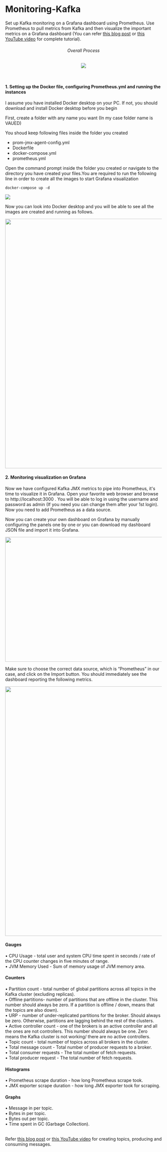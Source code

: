 # Monitoring-Kafka

Set up Kafka monitoring on a Grafana dashboard using Prometheus. Use Prometheus to pull metrics from Kafka and then visualize the important metrics on a Grafana dashboard (You can refer [this blog post](https://www.blogger.com) or [this YouTube video](https://www.youtube.com) for complete tutorial).
<div>
<h6 align="center">Overall Process</h6>
<p align="center">
  <img src="https://user-images.githubusercontent.com/48217165/125206288-264c9880-e2a4-11eb-87f0-406a85ad559e.PNG" />
</p><br/>
</div>

<h4>1. Setting up the Docker file, configuring Prometheus.yml and running the instances</h4>
<p>I assume you have installed Docker desktop on your PC. If not, you should download and install Docker desktop before you begin</p>
<p>First, create a folder with any name you want (In my case folder name is VAUED)</p>
<p>You shoud keep following files inside the folder you created</p>
<ul>
<li>prom-jmx-agent-config.yml</li>
<li>Dockerfile</li>
<li>docker-compose.yml </li>
<li>prometheus.yml</li>
</ul>
<p>Open the command prompt inside the folder you created or navigate to the directory you have created your files.You are required to run the following line in order to create all the images to start Grafana visualization</p>
<code>docker-compose up -d</code>
<p></p>
<img src="https://user-images.githubusercontent.com/48217165/125193716-87a44580-e26b-11eb-86d5-88c2bc887662.PNG" />

<p>Now you can look into Docker desktop and you will be able to see all the images are created and running as follows.</p>
<img src="https://user-images.githubusercontent.com/48217165/125195907-6d6f6500-e275-11eb-95d2-664343eb1ea1.png" width="800"/>

<h4>2. Monitoring visualization on Grafana</h4>
<p>Now we have configured Kafka JMX metrics to pipe into Prometheus, it's time to visualize it in Grafana. Open your favorite web browser and browse to http://localhost:3000 . You will be able to log in using the username and password as admin (If you need you can change them after your 1st login).
Now you need to add Prometheus as a data source. 
</p>

<p>Now you can create your own dashboard on Grafana by manually configuring the panels one by one or you can download my dashboard JSON file and import it into Grafana.</p>
<img src="https://user-images.githubusercontent.com/48217165/125198034-da86f880-e27d-11eb-8575-c8431f26caae.png" width="700" height="400"/>

<p>Make sure to choose the correct data source, which is “Prometheus” in our case, and click on the Import button. You should immediately see the dashboard reporting the following metrics.</p>
<img src="https://user-images.githubusercontent.com/48217165/125195604-feddd780-e273-11eb-988f-ba4dd32f34d4.PNG" width="800"/>

<h4>Gauges</h4>
•	CPU Usage - total user and system CPU time spent in seconds / rate of the CPU counter changes in five minutes of range.<br/>
•	JVM Memory Used - Sum of memory usage of JVM memory area.

<h4>Counters</h4>
•	Partition count - total number of global partitions across all topics in the Kafka cluster (excluding replicas).<br/>
•	Offline partitions- number of partitions that are offline in the cluster. This number should always be zero. If a partition is offline / down, means that the topics are also down).<br/>
•	URP - number of under-replicated partitions for the broker. Should always be zero. Otherwise, partitions are lagging behind the rest of the clusters.<br/>
•	Active controller count - one of the brokers is an active controller and all the ones are not controllers. This number should always be one. Zero means the Kafka cluster is not working/ there are no active controllers.<br/>
•	Topic count - total number of topics across all brokers in the cluster.<br/>
•	Total message count - Total number of producer requests to a broker.<br/>
•	Total consumer requests - The total number of fetch requests.<br/>
•	Total producer request - The total number of fetch requests.<br/>

<h4>Histograms</h4>
•	Prometheus scrape duration - how long Prometheus scrape took.<br/>
•	JMX exporter scrape duration - how long JMX exporter took for scraping.

<h4>Graphs</h4>
•	Message in per topic.<br/>
•	Bytes in per topic.<br/>
•	Bytes out per topic.<br/>
•	Time spent in GC (Garbage Collection).<br/>
<br/>

Refer [this blog post](https://www.blogger.com) or [this YouTube video](https://www.youtube.com) for creating topics, producing and consuming messages.
